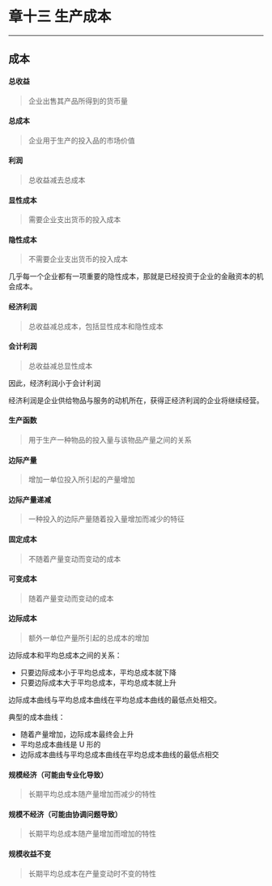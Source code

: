# 章十三 生产成本

---

## 成本
#### 总收益
> 企业出售其产品所得到的货币量

#### 总成本
> 企业用于生产的投入品的市场价值

#### 利润
> 总收益减去总成本

#### 显性成本
> 需要企业支出货币的投入成本

#### 隐性成本
> 不需要企业支出货币的投入成本

几乎每一个企业都有一项重要的隐性成本，那就是已经投资于企业的金融资本的机会成本。

#### 经济利润
> 总收益减总成本，包括显性成本和隐性成本

#### 会计利润
> 总收益减总显性成本

因此，经济利润小于会计利润

经济利润是企业供给物品与服务的动机所在，获得正经济利润的企业将继续经营。

#### 生产函数
> 用于生产一种物品的投入量与该物品产量之间的关系

#### 边际产量
> 增加一单位投入所引起的产量增加

#### 边际产量递减
> 一种投入的边际产量随着投入量增加而减少的特征

#### 固定成本
> 不随着产量变动而变动的成本

#### 可变成本
> 随着产量变动而变动的成本

#### 边际成本
> 额外一单位产量所引起的总成本的增加

边际成本和平均总成本之间的关系：
- 只要边际成本小于平均总成本，平均总成本就下降
- 只要边际成本大于平均总成本，平均总成本就上升

边际成本曲线与平均总成本曲线在平均总成本曲线的最低点处相交。

典型的成本曲线：
- 随着产量增加，边际成本最终会上升
- 平均总成本曲线是 U 形的
- 边际成本曲线与平均总成本曲线在平均总成本曲线的最低点相交

#### 规模经济（可能由专业化导致）
> 长期平均总成本随产量增加而减少的特性

#### 规模不经济（可能由协调问题导致）
> 长期平均总成本随产量增加而增加的特性

#### 规模收益不变
> 长期平均总成本在产量变动时不变的特性
